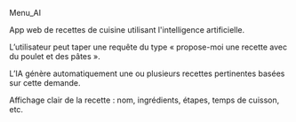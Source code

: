 Menu_AI

App web de recettes de cuisine utilisant l'intelligence artificielle.

L’utilisateur peut taper une requête du type « propose-moi une recette avec du poulet et des pâtes ».

L’IA génère automatiquement une ou plusieurs recettes pertinentes basées sur cette demande.

Affichage clair de la recette : nom, ingrédients, étapes, temps de cuisson, etc.
